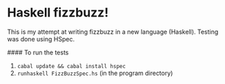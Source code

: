 # Haskell fizzbuzz!

This is my attempt at writing fizzbuzz in a new language (Haskell). Testing was done using HSpec.

#### To run the tests

1) `cabal update && cabal install hspec`
2) `runhaskell FizzBuzzSpec.hs` (in the program directory)
